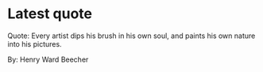 # Latest quote 

Quote: Every artist dips his brush in his own soul, and paints his own nature into his pictures. 

By: Henry Ward Beecher